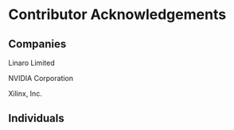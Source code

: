 Contributor Acknowledgements
============================

Companies
---------
Linaro Limited

NVIDIA Corporation

Xilinx, Inc.

Individuals
-----------
